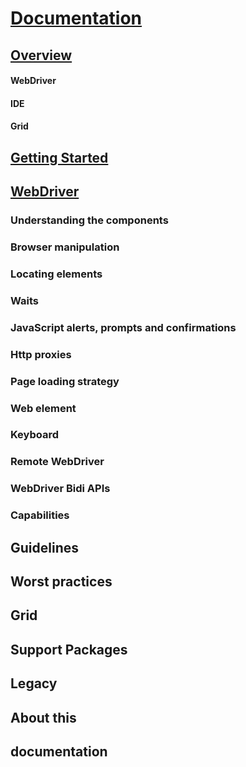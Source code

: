 # [Documentation](https://www.selenium.dev/documentation/)

## [Overview](https://www.selenium.dev/documentation/overview/)

#### WebDriver

#### IDE

#### Grid

## [Getting Started](https://www.selenium.dev/documentation/getting_started/)



## [WebDriver](https://www.selenium.dev/documentation/webdriver/)

### Understanding the components

### Browser manipulation

### Locating elements

### Waits

### JavaScript alerts, prompts and confirmations

### Http proxies

### Page loading strategy

### Web element

### Keyboard

### Remote WebDriver

### WebDriver Bidi APIs

### Capabilities

## Guidelines

## Worst practices

## Grid

## Support Packages

## Legacy

## About this

## documentation